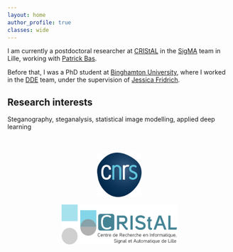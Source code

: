 ```yaml
---
layout: home
author_profile: true
classes: wide
---
```


I am currently a postdoctoral researcher at [CRIStAL](https://www.cristal.univ-lille.fr/) in the [SigMA](https://www.cristal.univ-lille.fr/?rubrique27&eid=30) team in Lille, working with [Patrick Bas](http://patrickbas.ec-lille.fr/).

Before that, I was a PhD student at [Binghamton University](https://www.binghamton.edu/), where I worked in the [DDE](http://dde.binghamton.edu/butora/index.php) team, under the supervision of [Jessica Fridrich](http://www.ws.binghamton.edu/fridrich/).

## Research interests

Steganography, steganalysis, statistical image modelling, applied deep learning

<div align="middle" style="margin-top: 50px">
  <a href="http://www.cnrs.fr/en"><img class='logo' alt="logo_cnrs" src="assets/images/logo_cnrs.png" align="bottom" style="width:100px;height:100px;"></a>

  <a href="https://www.cristal.univ-lille.fr/en"><img class='logo' alt="logo_cristal" src="assets/images/logo_cristal.png" align="bottom" style="width:260px;height:90px;"></a>

</div>
